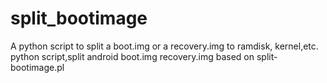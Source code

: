 split_bootimage
===============
A python script to split a boot.img or a recovery.img to ramdisk, kernel,etc.
python script,split android boot.img recovery.img based on split-bootimage.pl
